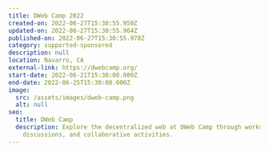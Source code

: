 ```yaml
---
title: DWeb Camp 2022
created-on: 2022-06-27T15:30:55.950Z
updated-on: 2022-06-27T15:30:55.964Z
published-on: 2022-06-27T15:30:55.978Z
category: supported-sponsored
description: null
location: Navarro, CA
external-link: https://dwebcamp.org/
start-date: 2022-06-21T15:30:00.000Z
end-date: 2022-06-25T15:30:00.000Z
image:
  src: /assets/images/dweb-camp.png
  alt: null
seo:
  title: DWeb Camp
  description: Explore the decentralized web at DWeb Camp through workshops,
    discussions, and collaborative activities.
---
```

